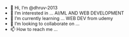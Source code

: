 - 👋 Hi, I’m @dhruv-2013
- 👀 I’m interested in ... AI/ML AND WEB DEVELOPMENT
- 🌱 I’m currently learning ... WEB DEV from udemy
- 💞️ I’m looking to collaborate on ...
- 📫 How to reach me ...

<!---
dhruv-2013/dhruv-2013 is a ✨ special ✨ repository because its `README.md` (this file) appears on your GitHub profile.
You can click the Preview link to take a look at your changes.
--->
